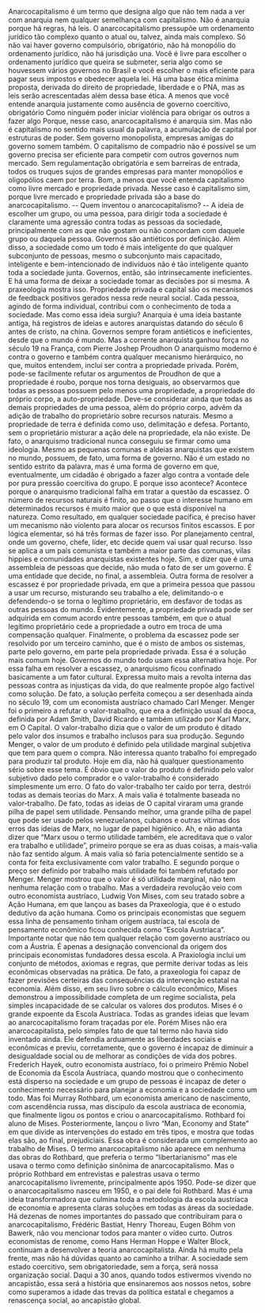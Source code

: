 Anarcocapitalismo é um termo que designa algo que não tem nada a ver com anarquia nem qualquer semelhança com capitalismo. 
Não é anarquia porque há regras, há leis. 
O anarcocapitalismo pressupõe um ordenamento jurídico tão complexo quanto o atual ou, talvez, ainda mais complexo. 
Só não vai haver governo compulsório, obrigatório, não há monopólio do ordenamento jurídico, não há jurisdição una.
Você é livre para escolher o ordenamento jurídico que queira se submeter, seria algo como se houvessem vários governos no Brasil e você escolher o mais eficiente para pagar seus impostos e obedecer aquela lei. 
Há uma base ética mínima proposta, derivada do direito de propriedade, liberdade e o PNA, mas as leis serão acrescentadas além dessa base ética.
A menos que você entende anarquia justamente como ausência de governo coercitivo, obrigatório
Como ninguém poder iniciar violência para obrigar os outros a fazer algo
Porque, nesse caso, anarcocapitalismo é anarquia sim.
Mas não é capitalismo no sentido mais usual da palavra, a acumulação de capital por estruturas de poder. Sem governo monopolista, empresas amigas do governo somem também. 
O capitalismo de compadrio não é possível se um governo precisa ser eficiente para competir com outros governos num mercado.
Sem regulamentação obrigatória e sem barreiras de entrada, todos os truques sujos de grandes empresas para manter monopólios e oligopólios caem por terra.
Bom, a menos que você entenda capitalismo como livre mercado e propriedade privada. Nesse caso é capitalismo sim, porque livre mercado e propriedade privada são a base do anarcocapitalismo. 
-- Quem inventou o anarcocapitalismo? -- 
A ideia de escolher um grupo, ou uma pessoa, para dirigir toda a sociedade é claramente uma agressão contra todas as pessoas da sociedade, principalmente com as que não gostam ou não concordam com daquele grupo ou daquela pessoa. 
Governos são antiéticos por definição.
Além disso, a sociedade como um todo é mais inteligente do que qualquer subconjunto de pessoas, mesmo o subconjunto mais capacitado, inteligente e bem-intencionado de indivíduos não é tão inteligente quanto toda a sociedade junta. 
Governos, então, são intrinsecamente ineficientes.
E há uma forma de deixar a sociedade tomar as decisões por si mesma. 
A praxeologia mostra isso. 
Propriedade privada e capital são os mecanismos de feedback positivos gerados nessa rede neural social. 
Cada pessoa, agindo de forma individual, contribui com o conhecimento de toda a sociedade.
Mas como essa ideia surgiu? 
Anarquia é uma ideia bastante antiga, há registros de ideias e autores anarquistas datando do século 6 antes de cristo, na china.
Governos sempre foram antiéticos e ineficientes, desde que o mundo é mundo.
Mas a corrente anarquista ganhou força no século 19 na França, com Pierre Joshep Proudhon
O anarquismo moderno é contra o governo e também contra qualquer mecanismo hierárquico, no que, muitos entendem, inclui ser contra a propriedade privada.
Porém, pode-se facilmente refutar os argumentos de Proudhon de que a propriedade é roubo, porque nos torna desiguais, ao observarmos que todas as pessoas possuem pelo menos uma propriedade, a propriedade do próprio corpo, a auto-propriedade.
Deve-se considerar ainda que todas as demais propriedades de uma pessoa, além do próprio corpo, advêm da adição de trabalho do proprietário sobre recursos naturais. 
Mesmo a propriedade de terra é definida como uso, delimitação e defesa. 
Portanto, sem o proprietário misturar a ação dele na propriedade, ela não existe.
De fato, o anarquismo tradicional nunca conseguiu se firmar como uma ideologia. 
Mesmo as pequenas comunas e aldeias anarquistas que existem no mundo, possuem, de fato, uma forma de governo.
Não é um estado no sentido estrito da palavra, mas é uma forma de governo em que, eventualmente, um cidadão é obrigado a fazer algo contra a vontade dele por pura pressão coercitiva do grupo.
E porque isso acontece? Acontece porque o anarquismo tradicional falha em tratar a questão da escassez.
O número de recursos naturais é finito, ao passo que o interesse humano em determinados recursos é muito maior que o que está disponível na natureza.
Como resultado, em qualquer sociedade pacífica, é preciso haver um mecanismo não violento para alocar os recursos finitos escassos.
E por lógica elementar, só há três formas de fazer isso. 
Por planejamento central, onde um governo, chefe, líder, etc decide quem vai usar qual recurso. 
Isso se aplica a um país comunista e também a maior parte das comunas, vilas hippies e comunidades anarquistas existentes hoje.
Sim, e dizer que é uma assembleia de pessoas que decide, não muda o fato de ser um governo. É uma entidade que decide, no final, a assembleia.
Outra forma de resolver a escassez é por propriedade privada, em que a primeira pessoa que passou a usar um recurso, misturando seu trabalho a ele, delimitando-o e defendendo-o se torna o legítimo proprietário, em desfavor de todas as outras pessoas do mundo. 
Evidentemente, a propriedade privada pode ser adquirida em comum acordo entre pessoas também, em que o atual legítimo proprietário cede a propriedade a outro em troca de uma compensação qualquer.
Finalmente, o problema da escassez pode ser resolvido por um terceiro caminho, que é o misto de ambos os sistemas, parte pelo governo, em parte pela propriedade privada. Essa é a solução mais comum hoje. Governos do mundo todo usam essa alternativa hoje.
Por essa falha em resolver a escassez, o anarquismo ficou confinado basicamente a um fator cultural. 
Expressa muito mais a revolta interna das pessoas contra as injustiças da vida, do que realmente propõe algo factível como solução.
De fato, a solução perfeita começou a ser desenhada ainda no século 19, com um economista austríaco chamado Carl Menger.
Menger foi o primeiro a refutar o valor-trabalho, que era a definição usual da época, definida por Adam Smith, David Ricardo e também utilizado por Karl Marx, em O Capital. 
O valor-trabalho dizia que o valor de um produto é ditado pelo valor dos insumos e trabalho inclusos para sua produção.
Segundo Menger, o valor de um produto é definido pela utilidade marginal subjetiva que tem para quem o compra. Não interessa quanto trabalho foi empregado para produzir tal produto. 
Hoje em dia, não há qualquer questionamento sério sobre esse tema. É óbvio que o valor do produto é definido pelo valor subjetivo dado pelo comprador e o valor-trabalho é considerado simplesmente um erro.
O fato do valor-trabalho ter caído por terra, destrói todas as demais teorias do Marx. A mais valia é totalmente baseada no valor-trabalho. De fato, todas as ideias de O capital viraram uma grande pilha de papel sem utilidade. 
Pensando melhor, uma grande pilha de papel que pode ser usado pelos venezuelanos, cubanos e outras vítimas dos erros das ideias de Marx, no lugar de papel higiênico.
Ah, e não adianta dizer que “Marx usou o termo utilidade também, ele acreditava que o valor era trabalho e utilidade”, primeiro porque se era as duas coisas, a mais-valia não faz sentido algum. 
A mais valia só faria potencialmente sentido se a conta for feita exclusivamente com valor trabalho. 
E segundo porque o preço ser definido por trabalho mais utilidade foi também refutado por Menger. Menger mostrou que o valor é só utilidade marginal, não tem nenhuma relação com o trabalho.
Mas a verdadeira revolução veio com outro economista austríaco, Ludwig Von Mises, com seu tratado sobre a Ação Humana, em que lançou as bases da Praxeologia, que é o estudo dedutivo da ação humana.
Como os principais economistas que seguem essa linha de pensamento tinham origem austríaca, tal escola de pensamento econômico ficou conhecida como “Escola Austríaca”. 
Importante notar que não tem qualquer relação com governo austríaco ou com a Áustria. É apenas a designação convencional da origem dos principais economistas fundadores dessa escola.
A Praxiologia inclui um conjunto de métodos, axiomas e regras, que permite derivar todas as leis econômicas observadas na prática. 
De fato, a praxeologia foi capaz de fazer previsões certeiras das consequências da intervenção estatal na economia.
Além disso, em seu livro sobre o cálculo econômico, Mises demonstrou a impossibilidade completa de um regime socialista, pela simples incapacidade de se calcular os valores dos produtos.
Mises é o grande expoente da Escola Austríaca. Todas as grandes ideias que levam ao anarcocapitalismo foram traçadas por ele.
Porém Mises não era anarcocapitalista, pelo simples fato de que tal termo não havia sido inventado ainda. 
Ele defendia arduamente as liberdades sociais e econômicas e previu, corretamente, que o governo é incapaz de diminuir a desigualdade social ou de melhorar as condições de vida dos pobres.
Frederich Hayek, outro economista austríaco, foi o primeiro Prêmio Nobel de Economia da Escola Austríaca, quando mostrou que o conhecimento está disperso na sociedade e um grupo de pessoas é incapaz de deter o conhecimento necessário para planejar a economia e a sociedade como um todo.
Mas foi Murray Rothbard, um economista americano de nascimento, com ascendência russa, mas discípulo da escola austríaca de economia, que finalmente ligou os pontos e criou o anarcocapitalismo.
Rothbard foi aluno de Mises. Posteriormente, lançou o livro “Man, Economy and State” em que divide as intervenções do estado em três tipos, e mostra que todas elas são, ao final, prejudiciais. 
Essa obra é considerada um complemento ao trabalho de Mises.
O termo anarcocapitalismo não aparece em nenhuma das obras do Rothbard, que preferia o termo “libertarianismo” mas ele usava o termo como definição sinônima de anarcocapitalismo. 
Mas o próprio Rothbard em entrevistas e palestras usava o termo anarcocapitalismo livremente, principalmente após 1950. 
Pode-se dizer que o anarcocapitalismo nasceu em 1950, e o pai dele foi Rothbard. 
Mas é uma ideia transformadora que culmina toda a metodologia da escola austríaca de economia e apresenta claras soluções em todas as áreas da sociedade. 
Há dezenas de nomes importantes do passado que contribuíram para o anarcocapitalismo, Frédéric Bastiat, Henry Thoreau, Eugen Böhm von Bawerk, não vou mencionar todos para manter o vídeo curto.
Outros economistas de renome, como Hans Herman Hoppe e Walter Block, continuam a desenvolver a teoria anarcocapitalista. Ainda há muito pela frente, mas não há dúvidas quanto ao caminho a trilhar.
A sociedade sem estado coercitivo, sem obrigatoriedade, sem a força, será nossa organização social.
Daqui a 30 anos, quando todos estivermos vivendo no ancapistão, essa será a história que ensinaremos aos nossos netos, sobre como superamos a idade das trevas da política estatal e chegamos a renascença social, ao ancapistão global.



